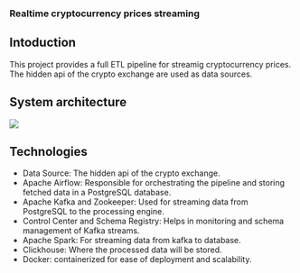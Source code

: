### Realtime cryptocurrency prices streaming
## Intoduction
This project provides a full ETL pipeline for streamig cryptocurrency prices. The hidden api of the crypto exchange are used as data sources.

## System architecture
![](https://github.com/user-attachments/assets/b0bd09d6-9dc2-4e15-a7e6-f3f370aa5b7f)

## Technologies
- Data Source: The hidden api of the crypto exchange.
- Apache Airflow: Responsible for orchestrating the pipeline and storing fetched data in a PostgreSQL database.
- Apache Kafka and Zookeeper: Used for streaming data from PostgreSQL to the processing engine.
- Control Center and Schema Registry: Helps in monitoring and schema management of Kafka streams.
- Apache Spark: For streaming data from kafka to database.
- Clickhouse: Where the processed data will be stored.
- Docker: containerized for ease of deployment and scalability.
